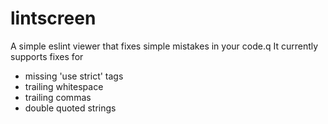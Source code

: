 # lintscreen
A simple eslint viewer that fixes simple mistakes in your code.q
It currently supports fixes for

 - missing 'use strict' tags
 - trailing whitespace
 - trailing commas
 - double quoted strings

